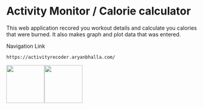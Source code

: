 # Activity Monitor / Calorie calculator

This web application recored you workout details and calculate you calories that were burned. It
also makes graph and plot data that was entered.

Navigation Link
```
https://activityrecoder.aryanbhalla.com/
```


<img src="https://p1.hiclipart.com/preview/951/574/485/react-logo-javascript-redux-vuejs-angular-angularjs-expressjs-front-and-back-ends-png-clipart-thumbnail.jpg" width="100"><img src="https://cdn-icons-png.flaticon.com/512/732/732212.png" width="100">

